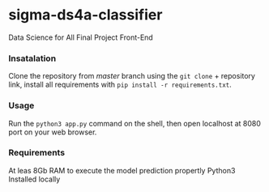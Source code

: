 # sigma-ds4a-classifier
Data Science for All Final Project Front-End

### Insatalation
Clone the repository from *master* branch using the `git clone` +  repository link, install all requirements with `pip install -r requirements.txt`.

### Usage
Run the `python3 app.py` command on the shell, then open localhost at 8080 port on your web browser.


### Requirements
At leas 8Gb RAM to execute the model prediction propertly 
Python3 Installed locally




